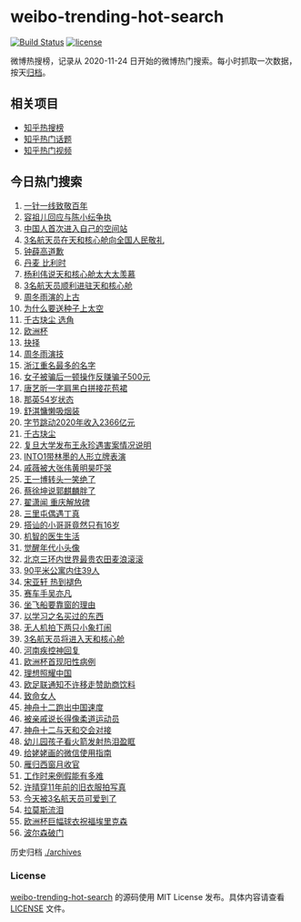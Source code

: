 # weibo-trending-hot-search

[![Build Status](https://github.com/justjavac/weibo-trending-hot-search/workflows/ci/badge.svg?branch=master)](https://github.com/justjavac/weibo-trending-hot-search/actions)
[![license](https://img.shields.io/github/license/justjavac/weibo-trending-hot-search)](https://github.com/justjavac/weibo-trending-hot-search/blob/master/LICENSE)

微博热搜榜，记录从 2020-11-24 日开始的微博热门搜索。每小时抓取一次数据，按天[归档](./archives)。

## 相关项目

- [知乎热搜榜](https://github.com/justjavac/zhihu-trending-top-search)
- [知乎热门话题](https://github.com/justjavac/zhihu-trending-hot-questions)
- [知乎热门视频](https://github.com/justjavac/zhihu-trending-hot-video)

## 今日热门搜索

<!-- BEGIN -->
<!-- 最后更新时间 Fri Jun 18 2021 02:19:00 GMT+0800 (China Standard Time) -->

1. [一针一线致敬百年](https://s.weibo.com//weibo?q=%23%E4%B8%80%E9%92%88%E4%B8%80%E7%BA%BF%E8%87%B4%E6%95%AC%E7%99%BE%E5%B9%B4%23&Refer=new_time)
2. [容祖儿回应与陈小纭争执](https://s.weibo.com//weibo?q=%23%E5%AE%B9%E7%A5%96%E5%84%BF%E5%9B%9E%E5%BA%94%E4%B8%8E%E9%99%88%E5%B0%8F%E7%BA%AD%E4%BA%89%E6%89%A7%23&Refer=top)
3. [中国人首次进入自己的空间站](https://s.weibo.com//weibo?q=%23%E4%B8%AD%E5%9B%BD%E4%BA%BA%E9%A6%96%E6%AC%A1%E8%BF%9B%E5%85%A5%E8%87%AA%E5%B7%B1%E7%9A%84%E7%A9%BA%E9%97%B4%E7%AB%99%23&Refer=top)
4. [3名航天员在天和核心舱向全国人民敬礼](https://s.weibo.com//weibo?q=%233%E5%90%8D%E8%88%AA%E5%A4%A9%E5%91%98%E5%9C%A8%E5%A4%A9%E5%92%8C%E6%A0%B8%E5%BF%83%E8%88%B1%E5%90%91%E5%85%A8%E5%9B%BD%E4%BA%BA%E6%B0%91%E6%95%AC%E7%A4%BC%23&Refer=top)
5. [钟薛高道歉](https://s.weibo.com//weibo?q=%23%E9%92%9F%E8%96%9B%E9%AB%98%E9%81%93%E6%AD%89%23&Refer=top)
6. [丹麦 比利时](https://s.weibo.com//weibo?q=%E4%B8%B9%E9%BA%A6%20%E6%AF%94%E5%88%A9%E6%97%B6&Refer=top)
7. [杨利伟说天和核心舱太大太羡慕](https://s.weibo.com//weibo?q=%23%E6%9D%A8%E5%88%A9%E4%BC%9F%E8%AF%B4%E5%A4%A9%E5%92%8C%E6%A0%B8%E5%BF%83%E8%88%B1%E5%A4%AA%E5%A4%A7%E5%A4%AA%E7%BE%A1%E6%85%95%23&Refer=top)
8. [3名航天员顺利进驻天和核心舱](https://s.weibo.com//weibo?q=%233%E5%90%8D%E8%88%AA%E5%A4%A9%E5%91%98%E9%A1%BA%E5%88%A9%E8%BF%9B%E9%A9%BB%E5%A4%A9%E5%92%8C%E6%A0%B8%E5%BF%83%E8%88%B1%23&Refer=top)
9. [周冬雨演的上古](https://s.weibo.com//weibo?q=%23%E5%91%A8%E5%86%AC%E9%9B%A8%E6%BC%94%E7%9A%84%E4%B8%8A%E5%8F%A4%23&Refer=top)
10. [为什么要送种子上太空](https://s.weibo.com//weibo?q=%23%E4%B8%BA%E4%BB%80%E4%B9%88%E8%A6%81%E9%80%81%E7%A7%8D%E5%AD%90%E4%B8%8A%E5%A4%AA%E7%A9%BA%23&Refer=top)
11. [千古玦尘 选角](https://s.weibo.com//weibo?q=%E5%8D%83%E5%8F%A4%E7%8E%A6%E5%B0%98%20%E9%80%89%E8%A7%92&Refer=top)
12. [欧洲杯](https://s.weibo.com//weibo?q=%E6%AC%A7%E6%B4%B2%E6%9D%AF&Refer=top)
13. [抉择](https://s.weibo.com//weibo?q=%E6%8A%89%E6%8B%A9&Refer=top)
14. [周冬雨演技](https://s.weibo.com//weibo?q=%E5%91%A8%E5%86%AC%E9%9B%A8%E6%BC%94%E6%8A%80&Refer=top)
15. [浙江重名最多的名字](https://s.weibo.com//weibo?q=%23%E6%B5%99%E6%B1%9F%E9%87%8D%E5%90%8D%E6%9C%80%E5%A4%9A%E7%9A%84%E5%90%8D%E5%AD%97%23&Refer=top)
16. [女子被骗后一顿操作反赚骗子500元](https://s.weibo.com//weibo?q=%23%E5%A5%B3%E5%AD%90%E8%A2%AB%E9%AA%97%E5%90%8E%E4%B8%80%E9%A1%BF%E6%93%8D%E4%BD%9C%E5%8F%8D%E8%B5%9A%E9%AA%97%E5%AD%90500%E5%85%83%23&Refer=top)
17. [唐艺昕一字肩黑白拼接花苞裙](https://s.weibo.com//weibo?q=%23%E5%94%90%E8%89%BA%E6%98%95%E4%B8%80%E5%AD%97%E8%82%A9%E9%BB%91%E7%99%BD%E6%8B%BC%E6%8E%A5%E8%8A%B1%E8%8B%9E%E8%A3%99%23&Refer=top)
18. [那英54岁状态](https://s.weibo.com//weibo?q=%23%E9%82%A3%E8%8B%B154%E5%B2%81%E7%8A%B6%E6%80%81%23&Refer=top)
19. [舒淇慵懒吸烟装](https://s.weibo.com//weibo?q=%E8%88%92%E6%B7%87%E6%85%B5%E6%87%92%E5%90%B8%E7%83%9F%E8%A3%85&Refer=top)
20. [字节跳动2020年收入2366亿元](https://s.weibo.com//weibo?q=%23%E5%AD%97%E8%8A%82%E8%B7%B3%E5%8A%A82020%E5%B9%B4%E6%94%B6%E5%85%A52366%E4%BA%BF%E5%85%83%23&Refer=top)
21. [千古玦尘](https://s.weibo.com//weibo?q=%E5%8D%83%E5%8F%A4%E7%8E%A6%E5%B0%98&Refer=top)
22. [复旦大学发布王永珍遇害案情况说明](https://s.weibo.com//weibo?q=%23%E5%A4%8D%E6%97%A6%E5%A4%A7%E5%AD%A6%E5%8F%91%E5%B8%83%E7%8E%8B%E6%B0%B8%E7%8F%8D%E9%81%87%E5%AE%B3%E6%A1%88%E6%83%85%E5%86%B5%E8%AF%B4%E6%98%8E%23&Refer=top)
23. [INTO1带林墨的人形立牌表演](https://s.weibo.com//weibo?q=%23INTO1%E5%B8%A6%E6%9E%97%E5%A2%A8%E7%9A%84%E4%BA%BA%E5%BD%A2%E7%AB%8B%E7%89%8C%E8%A1%A8%E6%BC%94%23&Refer=top)
24. [戚薇被大张伟黄明昊吓哭](https://s.weibo.com//weibo?q=%23%E6%88%9A%E8%96%87%E8%A2%AB%E5%A4%A7%E5%BC%A0%E4%BC%9F%E9%BB%84%E6%98%8E%E6%98%8A%E5%90%93%E5%93%AD%23&Refer=top)
25. [王一博转头一笑绝了](https://s.weibo.com//weibo?q=%23%E7%8E%8B%E4%B8%80%E5%8D%9A%E8%BD%AC%E5%A4%B4%E4%B8%80%E7%AC%91%E7%BB%9D%E4%BA%86%23&Refer=top)
26. [蔡徐坤说郭麒麟胖了](https://s.weibo.com//weibo?q=%23%E8%94%A1%E5%BE%90%E5%9D%A4%E8%AF%B4%E9%83%AD%E9%BA%92%E9%BA%9F%E8%83%96%E4%BA%86%23&Refer=top)
27. [翟潇闻 重庆解放碑](https://s.weibo.com//weibo?q=%E7%BF%9F%E6%BD%87%E9%97%BB%20%E9%87%8D%E5%BA%86%E8%A7%A3%E6%94%BE%E7%A2%91&Refer=top)
28. [三里屯偶遇丁真](https://s.weibo.com//weibo?q=%23%E4%B8%89%E9%87%8C%E5%B1%AF%E5%81%B6%E9%81%87%E4%B8%81%E7%9C%9F%23&Refer=top)
29. [搭讪的小哥哥竟然只有16岁](https://s.weibo.com//weibo?q=%23%E6%90%AD%E8%AE%AA%E7%9A%84%E5%B0%8F%E5%93%A5%E5%93%A5%E7%AB%9F%E7%84%B6%E5%8F%AA%E6%9C%8916%E5%B2%81%23&Refer=top)
30. [机智的医生生活](https://s.weibo.com//weibo?q=%E6%9C%BA%E6%99%BA%E7%9A%84%E5%8C%BB%E7%94%9F%E7%94%9F%E6%B4%BB&Refer=top)
31. [觉醒年代小头像](https://s.weibo.com//weibo?q=%23%E8%A7%89%E9%86%92%E5%B9%B4%E4%BB%A3%E5%B0%8F%E5%A4%B4%E5%83%8F%23&Refer=top)
32. [北京三环内世界最贵农田麦浪滚滚](https://s.weibo.com//weibo?q=%23%E5%8C%97%E4%BA%AC%E4%B8%89%E7%8E%AF%E5%86%85%E4%B8%96%E7%95%8C%E6%9C%80%E8%B4%B5%E5%86%9C%E7%94%B0%E9%BA%A6%E6%B5%AA%E6%BB%9A%E6%BB%9A%23&Refer=top)
33. [90平米公寓内住39人](https://s.weibo.com//weibo?q=%2390%E5%B9%B3%E7%B1%B3%E5%85%AC%E5%AF%93%E5%86%85%E4%BD%8F39%E4%BA%BA%23&Refer=top)
34. [宋亚轩 热到褪色](https://s.weibo.com//weibo?q=%E5%AE%8B%E4%BA%9A%E8%BD%A9%20%E7%83%AD%E5%88%B0%E8%A4%AA%E8%89%B2&Refer=top)
35. [赛车手吴亦凡](https://s.weibo.com//weibo?q=%23%E8%B5%9B%E8%BD%A6%E6%89%8B%E5%90%B4%E4%BA%A6%E5%87%A1%23&Refer=top)
36. [坐飞船要靠窗的理由](https://s.weibo.com//weibo?q=%23%E5%9D%90%E9%A3%9E%E8%88%B9%E8%A6%81%E9%9D%A0%E7%AA%97%E7%9A%84%E7%90%86%E7%94%B1%23&Refer=top)
37. [以学习之名买过的东西](https://s.weibo.com//weibo?q=%23%E4%BB%A5%E5%AD%A6%E4%B9%A0%E4%B9%8B%E5%90%8D%E4%B9%B0%E8%BF%87%E7%9A%84%E4%B8%9C%E8%A5%BF%23&Refer=top)
38. [无人机拍下两只小象打闹](https://s.weibo.com//weibo?q=%23%E6%97%A0%E4%BA%BA%E6%9C%BA%E6%8B%8D%E4%B8%8B%E4%B8%A4%E5%8F%AA%E5%B0%8F%E8%B1%A1%E6%89%93%E9%97%B9%23&Refer=top)
39. [3名航天员将进入天和核心舱](https://s.weibo.com//weibo?q=%233%E5%90%8D%E8%88%AA%E5%A4%A9%E5%91%98%E5%B0%86%E8%BF%9B%E5%85%A5%E5%A4%A9%E5%92%8C%E6%A0%B8%E5%BF%83%E8%88%B1%23&Refer=top)
40. [河南疾控神回复](https://s.weibo.com//weibo?q=%23%E6%B2%B3%E5%8D%97%E7%96%BE%E6%8E%A7%E7%A5%9E%E5%9B%9E%E5%A4%8D%23&Refer=top)
41. [欧洲杯首现阳性病例](https://s.weibo.com//weibo?q=%23%E6%AC%A7%E6%B4%B2%E6%9D%AF%E9%A6%96%E7%8E%B0%E9%98%B3%E6%80%A7%E7%97%85%E4%BE%8B%23&Refer=top)
42. [理想照耀中国](https://s.weibo.com//weibo?q=%E7%90%86%E6%83%B3%E7%85%A7%E8%80%80%E4%B8%AD%E5%9B%BD&Refer=top)
43. [欧足联通知不许移走赞助商饮料](https://s.weibo.com//weibo?q=%23%E6%AC%A7%E8%B6%B3%E8%81%94%E9%80%9A%E7%9F%A5%E4%B8%8D%E8%AE%B8%E7%A7%BB%E8%B5%B0%E8%B5%9E%E5%8A%A9%E5%95%86%E9%A5%AE%E6%96%99%23&Refer=top)
44. [致命女人](https://s.weibo.com//weibo?q=%E8%87%B4%E5%91%BD%E5%A5%B3%E4%BA%BA&Refer=top)
45. [神舟十二跑出中国速度](https://s.weibo.com//weibo?q=%23%E7%A5%9E%E8%88%9F%E5%8D%81%E4%BA%8C%E8%B7%91%E5%87%BA%E4%B8%AD%E5%9B%BD%E9%80%9F%E5%BA%A6%23&Refer=top)
46. [被亲戚说长得像柔道运动员](https://s.weibo.com//weibo?q=%23%E8%A2%AB%E4%BA%B2%E6%88%9A%E8%AF%B4%E9%95%BF%E5%BE%97%E5%83%8F%E6%9F%94%E9%81%93%E8%BF%90%E5%8A%A8%E5%91%98%23&Refer=top)
47. [神舟十二与天和交会对接](https://s.weibo.com//weibo?q=%23%E7%A5%9E%E8%88%9F%E5%8D%81%E4%BA%8C%E4%B8%8E%E5%A4%A9%E5%92%8C%E4%BA%A4%E4%BC%9A%E5%AF%B9%E6%8E%A5%23&Refer=top)
48. [幼儿园孩子看火箭发射热泪盈眶](https://s.weibo.com//weibo?q=%23%E5%B9%BC%E5%84%BF%E5%9B%AD%E5%AD%A9%E5%AD%90%E7%9C%8B%E7%81%AB%E7%AE%AD%E5%8F%91%E5%B0%84%E7%83%AD%E6%B3%AA%E7%9B%88%E7%9C%B6%23&Refer=top)
49. [给姥姥画的微信使用指南](https://s.weibo.com//weibo?q=%23%E7%BB%99%E5%A7%A5%E5%A7%A5%E7%94%BB%E7%9A%84%E5%BE%AE%E4%BF%A1%E4%BD%BF%E7%94%A8%E6%8C%87%E5%8D%97%23&Refer=top)
50. [雁归西窗月收官](https://s.weibo.com//weibo?q=%23%E9%9B%81%E5%BD%92%E8%A5%BF%E7%AA%97%E6%9C%88%E6%94%B6%E5%AE%98%23&Refer=top)
51. [工作时来例假能有多难](https://s.weibo.com//weibo?q=%23%E5%B7%A5%E4%BD%9C%E6%97%B6%E6%9D%A5%E4%BE%8B%E5%81%87%E8%83%BD%E6%9C%89%E5%A4%9A%E9%9A%BE%23&Refer=top)
52. [许晴穿11年前的旧衣服拍写真](https://s.weibo.com//weibo?q=%23%E8%AE%B8%E6%99%B4%E7%A9%BF11%E5%B9%B4%E5%89%8D%E7%9A%84%E6%97%A7%E8%A1%A3%E6%9C%8D%E6%8B%8D%E5%86%99%E7%9C%9F%23&Refer=top)
53. [今天被3名航天员可爱到了](https://s.weibo.com//weibo?q=%23%E4%BB%8A%E5%A4%A9%E8%A2%AB3%E5%90%8D%E8%88%AA%E5%A4%A9%E5%91%98%E5%8F%AF%E7%88%B1%E5%88%B0%E4%BA%86%23&Refer=top)
54. [拉莫斯流泪](https://s.weibo.com//weibo?q=%23%E6%8B%89%E8%8E%AB%E6%96%AF%E6%B5%81%E6%B3%AA%23&Refer=top)
55. [欧洲杯巨幅球衣祝福埃里克森](https://s.weibo.com//weibo?q=%E6%AC%A7%E6%B4%B2%E6%9D%AF%E5%B7%A8%E5%B9%85%E7%90%83%E8%A1%A3%E7%A5%9D%E7%A6%8F%E5%9F%83%E9%87%8C%E5%85%8B%E6%A3%AE&Refer=top)
56. [波尔森破门](https://s.weibo.com//weibo?q=%E6%B3%A2%E5%B0%94%E6%A3%AE%E7%A0%B4%E9%97%A8&Refer=top)

<!-- END -->

历史归档 [./archives](./archives)

### License

[weibo-trending-hot-search](https://github.com/justjavac/weibo-trending-hot-search)
的源码使用 MIT License 发布。具体内容请查看 [LICENSE](./LICENSE) 文件。
